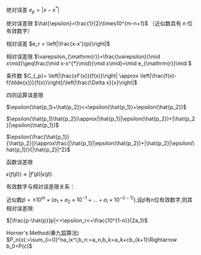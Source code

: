 绝对误差 $e_p = |x - x^{*}|$ 

绝对误差限 $\hat{\epsilon}=\frac{1}{2}\times10^{m-n+1}$ （近似数具有 n 位有效数字）

相对误差 $e_r = \left|\frac{x-x'}{p}\right|$

相对误差限 $\varepsilon_{\mathrm{r}}=\frac{\varepsilon}{\mid x\mid}\geq\frac{\mid x-x^{*}\mid}{\mid x\mid}=\mid e_{\mathrm{r}}\mid $

条件数 $C_{_p}= \left|\frac{xf'(x)}{f(x)}\right| \approx \left|\frac{f(x)-f(\tilde{x})}{f(x)}\right|/\left|\frac{\Delta x}{x}\right|$

四则运算误差限

$\epsilon(\hat{p_1}+\hat{p_2})<=\epsilon(\hat{p_1})+\epsilon(\hat{p_2})$

$\epsilon(\hat{p_1}\hat{p_2})\approx|\hat{p_1}|\epsilon(\hat{p_2})+|\hat{p_2}|\epsilon(\hat{p_1})$

$\epsilon(\frac{\hat{p_1}}{\hat{p_2}})\approx\frac{|\hat{p_1}|\epsilon(\hat{p_2})+|\hat{p_2}|\epsilon(\hat{p_1})}{|\hat{p_2}|^2}$

函数误差限

$\epsilon(f(\hat{p}))\approx|f\prime(\hat{p})|\epsilon(\hat{p})$

有效数字与相对误差限关系：

$\text{近似数}\hat{p}=\pm10^m\times(a_1+a_2\times10^{-1}+\ldots+a_i\times10^{-(i-1)})\text{,设}\hat{p}\text{有n位有效数字,则其相对误差限:}$

$|\frac{p-\hat{p}}p|<=\epsilon_r<=\frac{10^{1-n}}{2a_1}\$

Horner's Method(秦九韶算法) $P_n(x):=\sum_{i=0}^na_ix^i,b_n:=a_n,b_k=a_k+cb_{k+1}\Rightarrow b_0=P(c)$